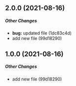 ## 2.0.0 (2021-08-16)

##### Other Changes

* **bug:**  updated file (1dc83c4d)
*  add new file (99d18290)

## 1.0.0 (2021-08-16)

##### Other Changes

*  add new file (99d18290)

